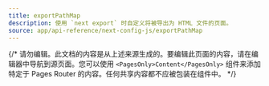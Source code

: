 ```yaml
---
title: exportPathMap
description: 使用 `next export` 时自定义将被导出为 HTML 文件的页面。
source: app/api-reference/next-config-js/exportPathMap
---
```


{/* 请勿编辑。此文档的内容是从上述来源生成的。要编辑此页面的内容，请在编辑器中导航到源页面。您可以使用 `<PagesOnly>Content</PagesOnly>` 组件来添加特定于 Pages Router 的内容。任何共享内容都不应被包装在组件中。 */}